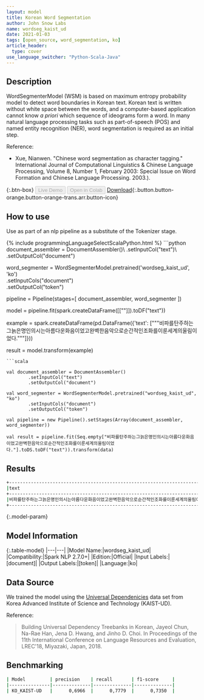 ```yaml
---
layout: model
title: Korean Word Segmentation
author: John Snow Labs
name: wordseg_kaist_ud
date: 2021-01-03
tags: [open_source, word_segmentation, ko]
article_header:
  type: cover
use_language_switcher: "Python-Scala-Java"
---
```


## Description

WordSegmenterModel (WSM) is based on maximum entropy probability model to detect word boundaries in Korean text. Korean text is written without white space between the words, and a computer-based application cannot know _a priori_ which sequence of ideograms form a word. In many natural language processing tasks such as part-of-speech (POS) and named entity recognition (NER), word segmentation is required as an initial step.

Reference:

- Xue, Nianwen. "Chinese word segmentation as character tagging." International Journal of Computational Linguistics & Chinese Language Processing, Volume 8, Number 1, February 2003: Special Issue on Word Formation and Chinese Language Processing. 2003.).


{:.btn-box}
<button class="button button-orange" disabled>Live Demo</button>
<button class="button button-orange" disabled>Open in Colab</button>
[Download](https://s3.amazonaws.com/auxdata.johnsnowlabs.com/public/models/wordseg_kaist_ud_ko_2.7.0_2.4_1609693294761.zip){:.button.button-orange.button-orange-trans.arr.button-icon}

## How to use

Use as part of an nlp pipeline as a substitute of the Tokenizer stage.

<div class="tabs-box" markdown="1">
{% include programmingLanguageSelectScalaPython.html %}
```python
document_assembler = DocumentAssembler()\
        .setInputCol("text")\
        .setOutputCol("document")

word_segmenter = WordSegmenterModel.pretrained('wordseg_kaist_ud', 'ko')\
        .setInputCols("document")\
        .setOutputCol("token")
        
pipeline = Pipeline(stages=[
        document_assembler,
        word_segmenter
        ])

model = pipeline.fit(spark.createDataFrame([[""]]).toDF("text"))

example = spark.createDataFrame(pd.DataFrame({'text': ["""비파를탄주하는그늙은명인의시는아름다운화음이었고완벽한음악으로순간적인조화를이룬세계의울림이었다."""]}))

result = model.transform(example)
```
```scala

val document_assembler = DocumentAssembler()
        .setInputCol("text")
        .setOutputCol("document")

val word_segmenter = WordSegmenterModel.pretrained("wordseg_kaist_ud", "ko")
        .setInputCols("document")
        .setOutputCol("token")

val pipeline = new Pipeline().setStages(Array(document_assembler, word_segmenter))

val result = pipeline.fit(Seq.empty["비파를탄주하는그늙은명인의시는아름다운화음이었고완벽한음악으로순간적인조화를이룬세계의울림이었다."].toDS.toDF("text")).transform(data)
```
</div>

## Results

```bash
+-------------------------------------------------------------------------------------------------+---------------------------------------------------------------------------------------------------------------------------------+
|text                                                                                             |result                                                                                                                           |
+-------------------------------------------------------------------------------------------------+---------------------------------------------------------------------------------------------------------------------------------+
|비파를탄주하는그늙은명인의시는아름다운화음이었고완벽한음악으로순간적인조화를이룬세계의울림이었다.|[비파를, 탄주하는, 그, 늙은, 명인의, 시는, 아름다운, 화음이었고, 완벽한, 음악으로, 순간적인, 조화를, 이룬, 세계의, 울림이었다, .]|
+-------------------------------------------------------------------------------------------------+---------------------------------------------------------------------------------------------------------------------------------+
```

{:.model-param}
## Model Information

{:.table-model}
|---|---|
|Model Name:|wordseg_kaist_ud|
|Compatibility:|Spark NLP 2.7.0+|
|Edition:|Official|
|Input Labels:|[document]|
|Output Labels:|[token]|
|Language:|ko|

## Data Source

We trained the model using the [Universal Dependenicies](universaldependencies.org) data set from Korea Advanced Institute of Science and Technology (KAIST-UD).

Reference:

> Building Universal Dependency Treebanks in Korean, Jayeol Chun, Na-Rae Han, Jena D. Hwang, and Jinho D. Choi. 
In Proceedings of the 11th International Conference on Language Resources and Evaluation, LREC'18, Miyazaki, Japan, 2018.

## Benchmarking

```bash
| Model         | precision    | recall       | f1-score     |
|---------------|--------------|--------------|--------------|
| KO_KAIST-UD   |      0,6966  |      0,7779  |      0,7350  |
```
